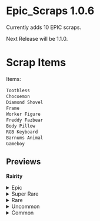 # Epic_Scraps 1.0.6

Currently adds 10 EPIC scraps.

Next Release will be 1.1.0.

# Scrap Items
Items:

    Toothless
    Chocoemon
    Diamond Shovel
    Frame
    Worker Figure
    Freddy Fazbear
    Body Pillow
    RGB Keyboard
    Barnums Animal
    Gameboy

## Previews
<b>Rairity</b>

<details> <summary>Epic</summary>
Rarely appears. Hardly appears in free moons.  
    
    Diamond Shovel
![Diamond Shovel](https://raw.githubusercontent.com/CRAZY-puppy/Epic-Scraps/main/Preview/Diamond%20Shovel.png)
From another dimension, for ULTIMATE self-defense!
    
    Frame
![Frame](https://raw.githubusercontent.com/CRAZY-puppy/Epic-Scraps/main/Preview/Frame.png)  
It's a frame, I promise.
</details>

<details> <summary>Super Rare</summary>
Occasionally appears. Rarely appears in free moons.  
    
    Freddy Fazbear
![Freddy Fazbear](https://raw.githubusercontent.com/CRAZY-puppy/Epic-Scraps/main/Preview/Freddy%20Fazbear.png)  
O Cholera, Czy To Freddy Fazbear?

    Body Pillow
![Body Pillow](https://raw.githubusercontent.com/CRAZY-puppy/Epic-Scraps/main/Preview/Body%20Pillow.png)  
For Exhastued workers....
</details>

<details> <summary>Rare</summary>
Sometimes appears. Occasionally appears in free moons.  
    
    Gameboy
![Gameboy](https://raw.githubusercontent.com/CRAZY-puppy/Epic-Scraps/main/Preview/Gameboy.png)  
Sorry. But you can't play Tetris :(

    RGB Keyboard
![RGB Keyboard](https://raw.githubusercontent.com/CRAZY-puppy/Epic-Scraps/main/Preview/RGB%20Keyboard.png)  
RGB Lights.
</details>

<details> <summary>Uncommon</summary>
Appears often.  
    
    Toothless
![Toothless](https://raw.githubusercontent.com/CRAZY-puppy/Epic-Scraps/main/Preview/Toothless.png)  
He's not dancing, but still cool

    Worker Figure
![Worker Figure](https://raw.githubusercontent.com/CRAZY-puppy/Epic-Scraps/main/Preview/Worker%20Figure.png)  
Cute miniature.
</details>

<details> <summary>Common</summary>
Appears most often.  
    
    Barnums Animal
![Barnums Animal](https://raw.githubusercontent.com/CRAZY-puppy/Epic-Scraps/main/Preview/Barnums%20Animal.png)  
Good Source of CALCUIM.

    Chocoemon
![Chocoemon](https://raw.githubusercontent.com/CRAZY-puppy/Epic-Scraps/main/Preview/Chocoemon.png)  
Don't overdo it. Take this.
</details>
